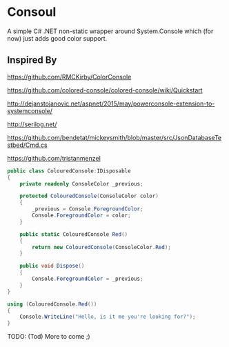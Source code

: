 # Consoul

A simple C# .NET non-static wrapper around System.Console which (for now) just adds good color support.

## Inspired By

https://github.com/RMCKirby/ColorConsole

https://github.com/colored-console/colored-console/wiki/Quickstart

http://dejanstojanovic.net/aspnet/2015/may/powerconsole-extension-to-systemconsole/

http://serilog.net/

https://github.com/bendetat/mickeysmith/blob/master/src/JsonDatabaseTestbed/Cmd.cs

https://github.com/tristanmenzel

```C#
public class ColouredConsole:IDisposable
{
    private readonly ConsoleColor _previous;

    protected ColouredConsole(ConsoleColor color)
    {
        _previous = Console.ForegroundColor;
        Console.ForegroundColor = color;
    }

    public static ColouredConsole Red()
    {
        return new ColouredConsole(ConsoleColor.Red);
    }

    public void Dispose()
    {
        Console.ForegroundColor = _previous;
    }
}
```

```C#
using (ColouredConsole.Red())
{
    Console.WriteLine("Hello, is it me you're looking for?");
}
```

TODO: (Tod) More to come ;)
